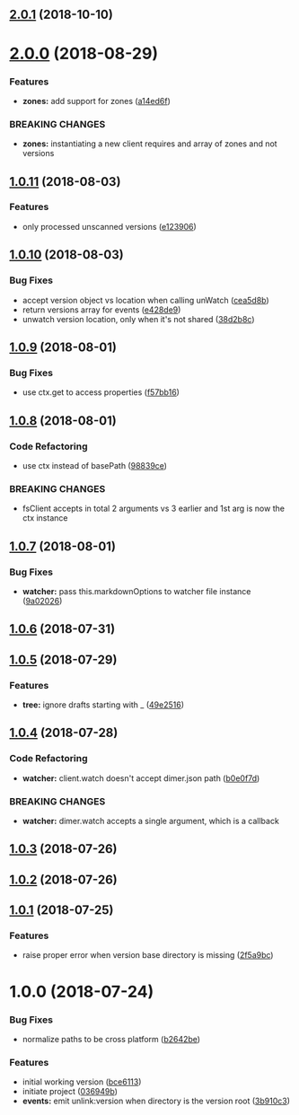 <a name="2.0.1"></a>
## [2.0.1](https://github.com/dimerapp/fs-client/compare/v2.0.0...v2.0.1) (2018-10-10)



<a name="2.0.0"></a>
# [2.0.0](https://github.com/dimerapp/fs-client/compare/v1.0.11...v2.0.0) (2018-08-29)


### Features

* **zones:** add support for zones ([a14ed6f](https://github.com/dimerapp/fs-client/commit/a14ed6f))


### BREAKING CHANGES

* **zones:** instantiating a new client requires and array of zones and not versions



<a name="1.0.11"></a>
## [1.0.11](https://github.com/dimerapp/fs-client/compare/v1.0.10...v1.0.11) (2018-08-03)


### Features

* only processed unscanned versions ([e123906](https://github.com/dimerapp/fs-client/commit/e123906))



<a name="1.0.10"></a>
## [1.0.10](https://github.com/dimerapp/fs-client/compare/v1.0.9...v1.0.10) (2018-08-03)


### Bug Fixes

* accept version object vs location when calling unWatch ([cea5d8b](https://github.com/dimerapp/fs-client/commit/cea5d8b))
* return versions array for events ([e428de9](https://github.com/dimerapp/fs-client/commit/e428de9))
* unwatch version location, only when it's not shared ([38d2b8c](https://github.com/dimerapp/fs-client/commit/38d2b8c))



<a name="1.0.9"></a>
## [1.0.9](https://github.com/dimerapp/fs-client/compare/v1.0.8...v1.0.9) (2018-08-01)


### Bug Fixes

* use ctx.get to access properties ([f57bb16](https://github.com/dimerapp/fs-client/commit/f57bb16))



<a name="1.0.8"></a>
## [1.0.8](https://github.com/dimerapp/fs-client/compare/v1.0.7...v1.0.8) (2018-08-01)


### Code Refactoring

* use ctx instead of basePath ([98839ce](https://github.com/dimerapp/fs-client/commit/98839ce))


### BREAKING CHANGES

* fsClient accepts in total 2 arguments vs 3 earlier and 1st arg is now the ctx
instance



<a name="1.0.7"></a>
## [1.0.7](https://github.com/dimerapp/fs-client/compare/v1.0.6...v1.0.7) (2018-08-01)


### Bug Fixes

* **watcher:** pass this.markdownOptions to watcher file instance ([9a02026](https://github.com/dimerapp/fs-client/commit/9a02026))



<a name="1.0.6"></a>
## [1.0.6](https://github.com/dimerapp/fs-client/compare/v1.0.5...v1.0.6) (2018-07-31)



<a name="1.0.5"></a>
## [1.0.5](https://github.com/dimerapp/fs-client/compare/v1.0.4...v1.0.5) (2018-07-29)


### Features

* **tree:** ignore drafts starting with _ ([49e2516](https://github.com/dimerapp/fs-client/commit/49e2516))



<a name="1.0.4"></a>
## [1.0.4](https://github.com/dimerapp/fs-client/compare/v1.0.3...v1.0.4) (2018-07-28)


### Code Refactoring

* **watcher:** client.watch doesn't accept dimer.json path ([b0e0f7d](https://github.com/dimerapp/fs-client/commit/b0e0f7d))


### BREAKING CHANGES

* **watcher:** dimer.watch accepts a single argument, which is a callback



<a name="1.0.3"></a>
## [1.0.3](https://github.com/dimerapp/fs-client/compare/v1.0.2...v1.0.3) (2018-07-26)



<a name="1.0.2"></a>
## [1.0.2](https://github.com/dimerapp/fs-client/compare/v1.0.1...v1.0.2) (2018-07-26)



<a name="1.0.1"></a>
## [1.0.1](https://github.com/dimerapp/fs-client/compare/v1.0.0...v1.0.1) (2018-07-25)


### Features

* raise proper error when version base directory is missing ([2f5a9bc](https://github.com/dimerapp/fs-client/commit/2f5a9bc))



<a name="1.0.0"></a>
# 1.0.0 (2018-07-24)


### Bug Fixes

* normalize paths to be cross platform ([b2642be](https://github.com/dimerapp/fs-client/commit/b2642be))


### Features

* initial working version ([bce6113](https://github.com/dimerapp/fs-client/commit/bce6113))
* initiate project ([036949b](https://github.com/dimerapp/fs-client/commit/036949b))
* **events:** emit unlink:version when directory is the version root ([3b910c3](https://github.com/dimerapp/fs-client/commit/3b910c3))



